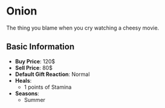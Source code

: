 # Onion

The thing you blame when you cry watching a cheesy movie.

## Basic Information

- **Buy Price**: 120$
- **Sell Price**: 80$
- **Default Gift Reaction**: Normal
- **Heals**:
  - 1 points of Stamina
- **Seasons**:
  - Summer